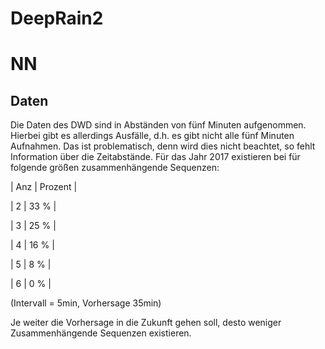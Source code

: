# DeepRain2





# NN

## Daten

Die Daten des DWD sind in Abständen von fünf Minuten aufgenommen.
Hierbei gibt es allerdings Ausfälle, d.h. es gibt nicht alle fünf Minuten Aufnahmen.
Das ist problematisch, denn wird dies nicht beachtet, so fehlt Information über die Zeitabstände.
Für das Jahr 2017 existieren bei für folgende größen zusammenhängende Sequenzen:

| Anz | Prozent |

|  2  |   33 %  |

|  3  |   25 %  |

|  4  |   16 %  |

|  5  |    8 %  |

|  6  |    0 %  |


(Intervall = 5min, Vorhersage 35min)


Je weiter die Vorhersage in die Zukunft gehen soll, desto weniger Zusammenhängende Sequenzen existieren.


